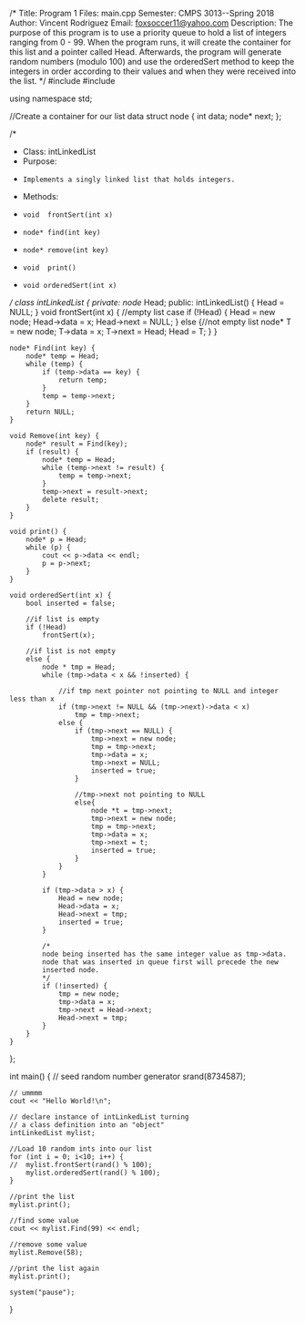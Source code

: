 /*
Title:
	Program 1
Files:
	main.cpp
Semester:
	CMPS 3013--Spring 2018
Author: 
	Vincent Rodriguez
Email:
	foxsoccer11@yahoo.com
Description:
	The purpose of this program is to use a priority queue
	to hold a list of integers ranging from 0 - 99. When the program
	runs, it will create the container for this list and a pointer
	called Head. Afterwards, the program will generate random numbers
	(modulo 100) and use the orderedSert method to keep the integers
	in order according to their values and when they were received
	into the list.
*/
#include <iostream>
#include <ctime>

using namespace std;

//Create a container for our list data
struct node {
	int data;
	node* next;
};

/*
* Class: intLinkedList
* Purpose:
*     Implements a singly linked list that holds integers.
* Methods:
*     void  frontSert(int x)
*     node* find(int key)
*     node* remove(int key)
*     void  print()
*	  void orderedSert(int x)
*/
class intLinkedList {
private:
	node* Head;
public:
	intLinkedList() {
		Head = NULL;
	}
	void frontSert(int x) {
		//empty list case
		if (!Head) {
			Head = new node;
			Head->data = x;
			Head->next = NULL;
		}
		else {//not empty list
			node* T = new node;
			T->data = x;
			T->next = Head;
			Head = T;
		}
	}

	node* Find(int key) {
		node* temp = Head;
		while (temp) {
			if (temp->data == key) {
				return temp;
			}
			temp = temp->next;
		}
		return NULL;
	}

	void Remove(int key) {
		node* result = Find(key);
		if (result) {
			node* temp = Head;
			while (temp->next != result) {
				temp = temp->next;
			}
			temp->next = result->next;
			delete result;
		}
	}

	void print() {
		node* p = Head;
		while (p) {
			cout << p->data << endl;
			p = p->next;
		}
	}

	void orderedSert(int x) {
		bool inserted = false;

		//if list is empty
		if (!Head)
			frontSert(x);

		//if list is not empty
		else {
			node * tmp = Head;
			while (tmp->data < x && !inserted) {

				//if tmp next pointer not pointing to NULL and integer less than x
				if (tmp->next != NULL && (tmp->next)->data < x)
					tmp = tmp->next;
				else {
					if (tmp->next == NULL) {
						tmp->next = new node;
						tmp = tmp->next;
						tmp->data = x;
						tmp->next = NULL;
						inserted = true;
					}

					//tmp->next not pointing to NULL
					else{
						node *t = tmp->next;
						tmp->next = new node;
						tmp = tmp->next;
						tmp->data = x;
						tmp->next = t;
						inserted = true;
					}
				}
			}

			if (tmp->data > x) {
				Head = new node;
				Head->data = x;
				Head->next = tmp;
				inserted = true;
			}

			/*
			node being inserted has the same integer value as tmp->data.
			node that was inserted in queue first will precede the new
			inserted node.
			*/
			if (!inserted) {
				tmp = new node;
				tmp->data = x;
				tmp->next = Head->next;
				Head->next = tmp;
			}
		}
	}
};

int main() {
	// seed random number generator
	srand(8734587);

	// ummmm
	cout << "Hello World!\n";

	// declare instance of intLinkedList turning
	// a class definition into an "object"
	intLinkedList mylist;

	//Load 10 random ints into our list
	for (int i = 0; i<10; i++) {
	//	mylist.frontSert(rand() % 100);
		mylist.orderedSert(rand() % 100);
	}

	//print the list
	mylist.print();

	//find some value
	cout << mylist.Find(99) << endl;

	//remove some value 
	mylist.Remove(58);

	//print the list again
	mylist.print();

	system("pause");
}
